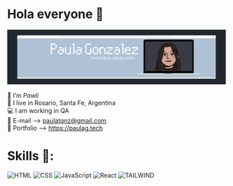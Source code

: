 # Hola everyone 🔮

<img src="./img/banner.png" alt="Paula G" style="max-width:100%;">

🌺 I’m *Pawli* </br>
📍 I live in Rosario, Santa Fe, Argentina </br>
💻 I am working in QA </br>
💌 E-mail --> paulatgnz@gmail.com </br>
🦋 Portfolio --> https://paulag.tech

# Skills 🦖:
![HTML](https://img.shields.io/badge/-HTML-000000?style=for-the-badge&logo=HTML5)
![CSS](https://img.shields.io/badge/-CSS-000000?style=for-the-badge&logo=CSS3&logoColor=1572B6)
![JavaScript](https://img.shields.io/badge/-JavaScript-000000?style=for-the-badge&logo=javascript)
![React](https://img.shields.io/badge/-React-000000?style=for-the-badge&logo=react)
![TAILWIND](https://img.shields.io/badge/Tailwind_CSS-000000?style=for-the-badge&logo=tailwind-css&logoColor=white)
 
